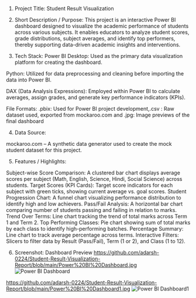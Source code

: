 1. Project Title: Student Result Visualization


2. Short Description / Purpose:
This project is an interactive Power BI dashboard designed to visualize the academic performance of students across various subjects. It enables educators to analyze student scores, grade distributions, subject averages, and identify top performers, thereby supporting data-driven academic insights and interventions.


3. Tech Stack:
Power BI Desktop: Used as the primary data visualization platform for creating the dashboard.

Python: Utilized for data preprocessing and cleaning before importing the data into Power BI.

DAX (Data Analysis Expressions): Employed within Power BI to calculate averages, assign grades, and generate key performance indicators (KPIs).

File Formats:
.pbix: Used for Power BI project development,.csv : Raw dataset used, exported from mockaroo.com and .jpg: Image previews of the final dashboard


4. Data Source:

mockaroo.com – A synthetic data generator used to create the mock student dataset for this project.


5. Features / Highlights:

Subject-wise Score Comparison: A clustered bar chart displays average scores per subject (Math, English, Science, Hindi, Social Science) across students.
Target Scores (KPI Cards): Target score indicators for each subject with green ticks, showing current average vs. goal scores.
Student Progression Chart: A funnel chart visualizing performance distribution to identify high and low achievers.
Pass/Fail Analysis: A horizontal bar chart comparing number of students passing and failing in relation to marks.
Trend Over Terms: Line chart tracking the trend of total marks across Term 1 and Term 2.
Top Performing Classes: Pie chart showing sum of total marks by each class to identify high-performing batches.
Percentage Summary: Line chart to track average percentage across terms.
Interactive Filters: Slicers to filter data by Result (Pass/Fail), Term (1 or 2), and Class (1 to 12).

6. Screenshot: Dashboard Preview
https://github.com/adarsh-0224/Student-Result-Visualization-Report/blob/main/Power%20BI%20Dashboard.jpg
![Power BI Dashboard](https://github.com/user-attachments/assets/05312270-92b1-4ca5-b6c1-fbbd3645d62b)

https://github.com/adarsh-0224/Student-Result-Visualization-Report/blob/main/Power%20BI%20Dashboard1.jpg
![Power BI Dashboard1](https://github.com/user-attachments/assets/53478ff5-748c-45e7-8b8d-51385905e8e4)

